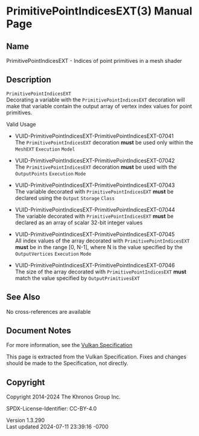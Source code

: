 # PrimitivePointIndicesEXT(3) Manual Page

## Name

PrimitivePointIndicesEXT - Indices of point primitives in a mesh shader



## <a href="#_description" class="anchor"></a>Description

`PrimitivePointIndicesEXT`  
Decorating a variable with the `PrimitivePointIndicesEXT` decoration
will make that variable contain the output array of vertex index values
for point primitives.

Valid Usage

- <a href="#VUID-PrimitivePointIndicesEXT-PrimitivePointIndicesEXT-07041"
  id="VUID-PrimitivePointIndicesEXT-PrimitivePointIndicesEXT-07041"></a>
  VUID-PrimitivePointIndicesEXT-PrimitivePointIndicesEXT-07041  
  The `PrimitivePointIndicesEXT` decoration **must** be used only within
  the `MeshEXT` `Execution` `Model`

- <a href="#VUID-PrimitivePointIndicesEXT-PrimitivePointIndicesEXT-07042"
  id="VUID-PrimitivePointIndicesEXT-PrimitivePointIndicesEXT-07042"></a>
  VUID-PrimitivePointIndicesEXT-PrimitivePointIndicesEXT-07042  
  The `PrimitivePointIndicesEXT` decoration **must** be used with the
  `OutputPoints` `Execution` `Mode`

- <a href="#VUID-PrimitivePointIndicesEXT-PrimitivePointIndicesEXT-07043"
  id="VUID-PrimitivePointIndicesEXT-PrimitivePointIndicesEXT-07043"></a>
  VUID-PrimitivePointIndicesEXT-PrimitivePointIndicesEXT-07043  
  The variable decorated with `PrimitivePointIndicesEXT` **must** be
  declared using the `Output` `Storage` `Class`

- <a href="#VUID-PrimitivePointIndicesEXT-PrimitivePointIndicesEXT-07044"
  id="VUID-PrimitivePointIndicesEXT-PrimitivePointIndicesEXT-07044"></a>
  VUID-PrimitivePointIndicesEXT-PrimitivePointIndicesEXT-07044  
  The variable decorated with `PrimitivePointIndicesEXT` **must** be
  declared as an array of scalar 32-bit integer values

- <a href="#VUID-PrimitivePointIndicesEXT-PrimitivePointIndicesEXT-07045"
  id="VUID-PrimitivePointIndicesEXT-PrimitivePointIndicesEXT-07045"></a>
  VUID-PrimitivePointIndicesEXT-PrimitivePointIndicesEXT-07045  
  All index values of the array decorated with
  `PrimitivePointIndicesEXT` **must** be in the range \[0, N-1\], where
  N is the value specified by the `OutputVertices` `Execution` `Mode`

- <a href="#VUID-PrimitivePointIndicesEXT-PrimitivePointIndicesEXT-07046"
  id="VUID-PrimitivePointIndicesEXT-PrimitivePointIndicesEXT-07046"></a>
  VUID-PrimitivePointIndicesEXT-PrimitivePointIndicesEXT-07046  
  The size of the array decorated with `PrimitivePointIndicesEXT`
  **must** match the value specified by `OutputPrimitivesEXT`

## <a href="#_see_also" class="anchor"></a>See Also

No cross-references are available

## <a href="#_document_notes" class="anchor"></a>Document Notes

For more information, see the <a
href="https://registry.khronos.org/vulkan/specs/1.3-extensions/html/vkspec.html#PrimitivePointIndicesEXT"
target="_blank" rel="noopener">Vulkan Specification</a>

This page is extracted from the Vulkan Specification. Fixes and changes
should be made to the Specification, not directly.

## <a href="#_copyright" class="anchor"></a>Copyright

Copyright 2014-2024 The Khronos Group Inc.

SPDX-License-Identifier: CC-BY-4.0

Version 1.3.290  
Last updated 2024-07-11 23:39:16 -0700
